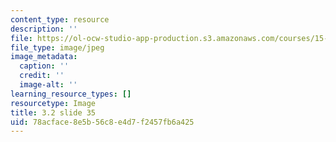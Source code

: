 ```yaml
---
content_type: resource
description: ''
file: https://ol-ocw-studio-app-production.s3.amazonaws.com/courses/15-s21-nuts-and-bolts-of-business-plans-january-iap-2014/78acface8e5b56c8e4d7f2457fb6a425_Slide35.JPG
file_type: image/jpeg
image_metadata:
  caption: ''
  credit: ''
  image-alt: ''
learning_resource_types: []
resourcetype: Image
title: 3.2 slide 35
uid: 78acface-8e5b-56c8-e4d7-f2457fb6a425
---
```

